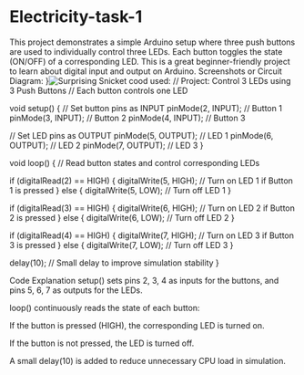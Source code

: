 # Electricity-task-1
This project demonstrates a simple Arduino setup where three push buttons are used to individually control three LEDs. Each button toggles the state (ON/OFF) of a corresponding LED. This is a great beginner-friendly project to learn about digital input and output on Arduino.
Screenshots or Circuit Diagram:
}![Surprising Snicket](https://github.com/user-attachments/assets/090c50f3-5253-4e5c-b990-efcd7df9c9af)
cood used:
// Project: Control 3 LEDs using 3 Push Buttons
// Each button controls one LED

void setup()
{
  // Set button pins as INPUT
  pinMode(2, INPUT); // Button 1
  pinMode(3, INPUT); // Button 2
  pinMode(4, INPUT); // Button 3

  // Set LED pins as OUTPUT
  pinMode(5, OUTPUT); // LED 1
  pinMode(6, OUTPUT); // LED 2
  pinMode(7, OUTPUT); // LED 3
}

void loop()
{
  // Read button states and control corresponding LEDs

  if (digitalRead(2) == HIGH) {
    digitalWrite(5, HIGH); // Turn on LED 1 if Button 1 is pressed
  } else {
    digitalWrite(5, LOW);  // Turn off LED 1
  }

  if (digitalRead(3) == HIGH) {
    digitalWrite(6, HIGH); // Turn on LED 2 if Button 2 is pressed
  } else {
    digitalWrite(6, LOW);  // Turn off LED 2
  }

  if (digitalRead(4) == HIGH) {
    digitalWrite(7, HIGH); // Turn on LED 3 if Button 3 is pressed
  } else {
    digitalWrite(7, LOW);  // Turn off LED 3
  }

  delay(10); // Small delay to improve simulation stability
}

Code Explanation
setup() sets pins 2, 3, 4 as inputs for the buttons, and pins 5, 6, 7 as outputs for the LEDs.

loop() continuously reads the state of each button:

If the button is pressed (HIGH), the corresponding LED is turned on.

If the button is not pressed, the LED is turned off.

A small delay(10) is added to reduce unnecessary CPU load in simulation.


